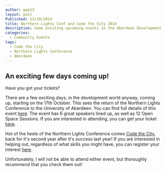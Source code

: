 ```yaml
---
author: gep13
layout: post
Published: 13/10/2014
title: Northern Lights Conf and Code the City 2014
description: Some exciting upcoming events in the Aberdeen Development Calendar
categories:
  - Community Events
tags:
  - Code the City
  - Northern Lights Conference
  - Aberdeen
---
```


## An exciting few days coming up!

Have you got your tickets?

There are a few exciting days, in the development world anyway, coming up, starting on the 17th October.  This sees the return of the Northern Lights Conference to the University of Aberdeen.  You can find full details of this event [here](http://northernlightsconf.co.uk/).  The event has 6 great speakers lined up, as well as 12 Open Space Sessions.  If you are interested in attending, you can get your ticket [here](http://www.store.abdn.ac.uk/browse/product.asp?compid=1&modid=2&catid=23).

Hot of the heels of the Northern Lights Conference comes [Code the City](http://codethecity.org/), back for it's second year after it's success last year!  If you are interested in helping out, regardless of what skills you might have, you can register your interest [here](https://www.eventbrite.co.uk/e/code-the-city-aberdeen-sport-fitness-and-wellbeing-tickets-12794716341).

Unfortunately, I will not be able to attend either event, but thoroughly recommend that you check them out!
